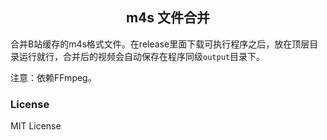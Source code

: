 <h2 align="center">m4s 文件合并</h2>

合并B站缓存的m4s格式文件。在release里面下载可执行程序之后，放在顶层目录运行就行，合并后的视频会自动保存在程序同级`output`目录下。

注意：依赖FFmpeg。

### License

MIT License
